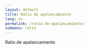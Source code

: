 ```yaml
---
layout: default
title: Ratio de apalancamiento
lang: es
permalink: /ratio-de-apalancamiento/
submenu: ratio
---
```


Ratio de apalancamiento